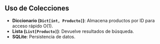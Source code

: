## Uso de Colecciones

- **Diccionario (`Dict[int, Producto]`)**: Almacena productos por ID para acceso rápido O(1).
- **Lista (`List[Producto]`)**: Devuelve resultados de búsqueda.
- **SQLite**: Persistencia de datos.
